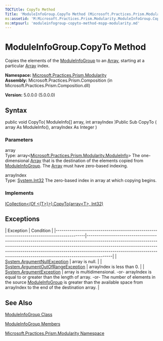 ```yaml
---
TOCTitle: CopyTo Method
Title: 'ModuleInfoGroup.CopyTo Method (Microsoft.Practices.Prism.Modularity)'
ms:assetid: 'M:Microsoft.Practices.Prism.Modularity.ModuleInfoGroup.CopyTo(Microsoft.Practices.Prism.Modularity.ModuleInfo[],System.Int32)'
ms:mtpsurl: 'moduleinfogroup-copyto-method-mspp-modularity.md'
---
```


# ModuleInfoGroup.CopyTo Method

Copies the elements of the [ModuleInfoGroup](https://msdn.microsoft.com/library/microsoft.practices.prism.modularity.moduleinfogroup) to an [Array](http://msdn.microsoft.com/en-us/library/czz5hkty), starting at a particular [Array](http://msdn.microsoft.com/en-us/library/czz5hkty) index.

**Namespace:** [Microsoft.Practices.Prism.Modularity](https://msdn.microsoft.com/library/microsoft.practices.prism.modularity)
**Assembly:** Microsoft.Practices.Prism.Composition (in Microsoft.Practices.Prism.Composition.dll)

**Version:** 5.0.0.0 (5.0.0.0)

## Syntax
public void CopyTo( ModuleInfo[] array, int arrayIndex )Public Sub CopyTo ( array As ModuleInfo(), arrayIndex As Integer )

### Parameters

array  
Type: array&lt;[Microsoft.Practices.Prism.Modularity.ModuleInfo](https://msdn.microsoft.com/library/microsoft.practices.prism.modularity.moduleinfo)&gt;
The one-dimensional [Array](http://msdn.microsoft.com/en-us/library/czz5hkty) that is the destination of the elements copied from [ModuleInfoGroup](https://msdn.microsoft.com/library/microsoft.practices.prism.modularity.moduleinfogroup). The [Array](http://msdn.microsoft.com/en-us/library/czz5hkty) must have zero-based indexing.

arrayIndex  
Type: [System.Int32](http://msdn.microsoft.com/en-us/library/td2s409d)
The zero-based index in array at which copying begins.

### Implements

[ICollection&lt;(Of &lt;(T&gt;)&gt;).CopyTo(array&lt;T&gt;, Int32)](http://msdn.microsoft.com/en-us/library/0efx51xw)

## Exceptions

<span id="exceptionsToggle"></span>
| Exception                                                                                   | Condition                                                                                                                                                                                                                                                                                                                           |
|---------------------------------------------------------------------------------------------|-------------------------------------------------------------------------------------------------------------------------------------------------------------------------------------------------------------------------------------------------------------------------------------------------------------------------------------|
| [System.ArgumentNullException](http://msdn.microsoft.com/en-us/library/27426hcy)       | array is null.                                                                                                                                                                                                                                                                                                                      |
| [System.ArgumentOutOfRangeException](http://msdn.microsoft.com/en-us/library/8xt94y6e) | arrayIndex is less than 0.                                                                                                                                                                                                                                                                                                          |
| [System.ArgumentException](http://msdn.microsoft.com/en-us/library/3w1b3114)           | array is multidimensional. -or- arrayIndex is equal to or greater than the length of array. -or- The number of elements in the source [ModuleInfoGroup](https://msdn.microsoft.com/library/microsoft.practices.prism.modularity.moduleinfogroup) is greater than the available space from arrayIndex to the end of the destination array. |

## See Also
[ModuleInfoGroup Class](https://msdn.microsoft.com/library/microsoft.practices.prism.modularity.moduleinfogroup)

[ModuleInfoGroup Members](https://msdn.microsoft.com/allmembers.t:microsoft.practices.prism.modularity.moduleinfogroup)

[Microsoft.Practices.Prism.Modularity Namespace](https://msdn.microsoft.com/library/microsoft.practices.prism.modularity)
